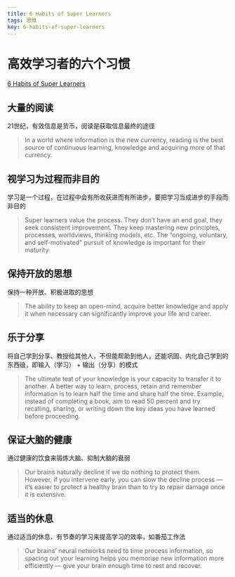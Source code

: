 ```yaml
---
title: 6 Habits of Super Learners
tags: 思维
key: 6-habits-of-super-learners
---
```


# 高效学习者的六个习惯

[6 Habits of Super Learners](https://medium.com/personal-growth/6-habits-of-super-learners-63d466a254fd)

## 大量的阅读

21世纪，有效信息是货币，阅读是获取信息最终的途径

> In a world where information is the new currency, reading is the best source of continuous learning, knowledge and acquiring more of that currency.



## 视学习为过程而非目的

学习是一个过程，在过程中会有所收获进而有所进步，要把学习当成进步的手段而非目的

> Super learners value the process. They don’t have an end goal, they seek consistent improvement. They keep mastering new principles, processes, worldviews, thinking models, etc. The “ongoing, voluntary, and self-motivated” pursuit of knowledge is important for their maturity.



## 保持开放的思想

保持一种开放、积极进取的思想

> The ability to keep an open-mind, acquire better knowledge and apply it when necessary can significantly improve your life and career.





## 乐于分享

将自己学到分享、教授给其他人，不但能帮助到他人，还能巩固、内化自己学到的东西级，即输入（学习） + 输出（分享）的模式

> The ultimate test of your knowledge is your capacity to transfer it to another. A better way to learn, process, retain and remember information is to learn half the time and share half the time. Example, instead of completing a book, aim to read 50 percent and try recalling, sharing, or writing down the key ideas you have learned before proceeding.





## 保证大脑的健康

通过健康的饮食来锻炼大脑、抑制大脑的衰弱

> Our brains naturally decline if we do nothing to protect them. However, if you intervene early, you can slow the decline process — it’s easier to protect a healthy brain than to try to repair damage once it is extensive.



## 适当的休息

通过适当的休息、有节奏的学习来提高学习的效率，如番茄工作法

> Our brains’ neural networks need to time process information, so spacing out your learning helps you memorise new information more efficiently — give your brain enough time to rest and recover.







